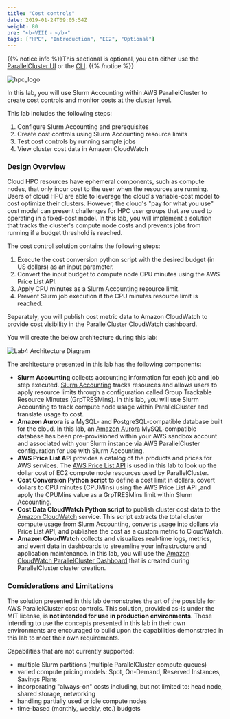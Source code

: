 ```yaml
---
title: "Cost controls"
date: 2019-01-24T09:05:54Z
weight: 80
pre: "<b>VIII ⁃ </b>"
tags: ["HPC", "Introduction", "EC2", "Optional"]
---
```


{{% notice info %}}This sectional is optional, you can either use the [ParallelCluster UI](02-deploy-pcm.html) or the [CLI](03-parallel-cluster-cli.html).
{{% /notice %}}

![hpc_logo](/images/hpc-aws-parallelcluster-workshop/aws-parallelclusterlogo.png)

In this lab, you will use Slurm Accounting within AWS ParallelCluster to create cost controls and monitor costs at the cluster level. 

This lab includes the following steps:

1. Configure Slurm Accounting and prerequisites
2. Create cost controls using Slurm Accounting resource limits
3. Test cost controls by running sample jobs
4. View cluster cost data in Amazon CloudWatch

### Design Overview

Cloud HPC resources have ephemeral components, such as compute nodes, that only incur cost to the user when the resources are running. Users
of cloud HPC are able to leverage the cloud's variable-cost model to cost optimize their clusters. However, the cloud's "pay for what you use" cost model can present
challenges for HPC user groups that are used to operating in a fixed-cost model. In this lab, you will implement a solution that tracks
the cluster's compute node costs and prevents jobs from running if a budget threshold is reached.

The cost control solution contains the following steps:

  1. Execute the cost conversion python script with the desired budget (in US dollars) as an input parameter.
  2. Convert the input budget to compute node CPU minutes using the AWS Price List API.
  3. Apply CPU minutes as a Slurm Accounting resource limit.
  4. Prevent Slurm job execution if the CPU minutes resource limit is reached.

Separately, you will publish cost metric data to Amazon CloudWatch to provide cost visibility in the ParallelCluster CloudWatch dashboard.

You will create the below architecture during this lab:

![Lab4 Architecture Diagram](/static/img/cost-controls/lab4_arch_diagram.png)

The architecture presented in this lab has the following components:
- **Slurm Accounting** collects accounting information for each job and job step executed. [Slurm Accounting](https://slurm.schedmd.com/accounting.html#Overview) tracks resources and allows users to apply resource limits through a configuration called Group Trackable
Resource Minutes (GrpTRESMins). In this lab, you will use Slurm Accounting to track compute node usage within ParallelCluster and translate usage to cost. 
- **Amazon Aurora** is a MySQL- and PostgreSQL-compatible database built for the cloud. In this lab, an [Amazon Aurora](https://aws.amazon.com/rds/aurora/) MySQL-compatible database has
been pre-provisioned within your AWS sandbox account and associated with your Slurm instance via AWS ParallelCluster configuration for use with Slurm Accounting.
- **AWS Price List API** provides a catalog of the products and prices for AWS services. The [AWS Price List API](https://docs.aws.amazon.com/awsaccountbilling/latest/aboutv2/price-changes.html) is used in this lab to look up the dollar cost of EC2 compute node resources used by ParallelCluster.
- **Cost Conversion Python script** to define a cost limit in dollars, covert dollars to CPU minutes (CPUMins) using the AWS Price List API ,and apply the CPUMins value as a GrpTRESMins limit within Slurm Accounting. 
- **Cost Data CloudWatch Python script** to publish cluster cost data to the [Amazon CloudWatch](https://aws.amazon.com/cloudwatch/) service. This script extracts the total cluster compute usage from Slurm
Accounting, converts usage into dollars via Price List API, and publishes the cost as a custom metric to CloudWatch. 
- **Amazon CloudWatch** collects and visualizes real-time logs, metrics, and event data in dashboards to streamline your infrastructure and application maintenance.
In this lab, you will use the [Amazon CloudWatch ParallelCluster Dashboard](https://docs.aws.amazon.com/parallelcluster/latest/ug/cloudwatch-dashboard-v3.html) that is created during ParallelCluster cluster creation.

### Considerations and Limitations
The solution presented in this lab demonstrates the art of the possible for AWS ParallelCluster cost controls.
This solution, provided as-is under the MIT license, is **not intended for use in production environments**.
Those intending to use the concepts presented in this lab in their own environments are encouraged to build upon the capabilities
demonstrated in this lab to meet their own requirements.

Capabilities that are not currently supported:
- multiple Slurm partitions (multiple ParallelCluster compute queues)
- varied compute pricing models: Spot, On-Demand, Reserved Instances, Savings Plans
- incorporating "always-on" costs including, but not limited to: head node, shared storage, networking
- handling partially used or idle compute nodes
- time-based (monthly, weekly, etc.) budgets